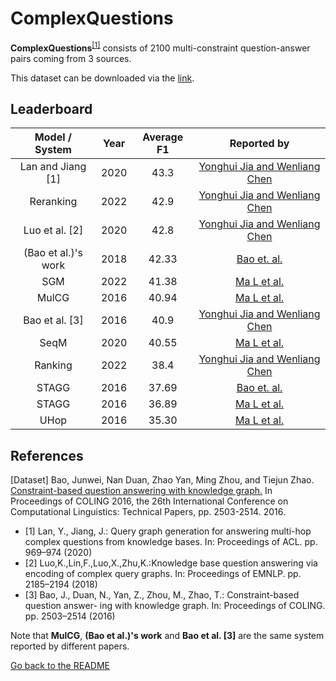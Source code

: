 # ComplexQuestions 

**ComplexQuestions**<sup>[[1]](#myfootnote1)</sup> consists of 2100 multi-constraint question-answer pairs coming from 3 sources.

This dataset can be downloaded via the [link](https://github.com/JunweiBao/MulCQA/tree/ComplexQuestions).

## Leaderboard 

|   Model / System    | Year | Average F1 |                     Reported by                      |
|:-------------------:|:----:|:----------:|:----------------------------------------------------:|
| Lan and Jiang [1] | 2020 |   43.3    | [Yonghui Jia and Wenliang Chen](https://arxiv.org/pdf/2204.12808.pdf) |
| Reranking | 2022 |   42.9    | [Yonghui Jia and Wenliang Chen](https://arxiv.org/pdf/2204.12808.pdf) |
| Luo et al. [2] | 2020 |   42.8    | [Yonghui Jia and Wenliang Chen](https://arxiv.org/pdf/2204.12808.pdf) |
| (Bao et al.)'s work | 2018 |   42.33    | [Bao et. al.](https://aclanthology.org/C16-1236.pdf) |
| SGM  | 2022 |   41.38    | [Ma L et al.](https://ieeexplore.ieee.org/stamp/stamp.jsp?tp=&arnumber=9747229) |
| MulCG  | 2016 |   40.94    | [Ma L et al.](https://ieeexplore.ieee.org/stamp/stamp.jsp?tp=&arnumber=9747229) |
| Bao et al. [3]  | 2016 |   40.9    | [Yonghui Jia and Wenliang Chen](https://arxiv.org/pdf/2204.12808.pdf) |
| SeqM  | 2020 |   40.55    | [Ma L et al.](https://ieeexplore.ieee.org/stamp/stamp.jsp?tp=&arnumber=9747229) |
| Ranking  | 2022 |   38.4    | [Yonghui Jia and Wenliang Chen](https://arxiv.org/pdf/2204.12808.pdf) |
|        STAGG        | 2016 |   37.69    | [Bao et. al.](https://aclanthology.org/C16-1236.pdf) |
| STAGG  | 2016 |   36.89    | [Ma L et al.](https://ieeexplore.ieee.org/stamp/stamp.jsp?tp=&arnumber=9747229) |
| UHop  | 2016 |   35.30    | [Ma L et al.](https://ieeexplore.ieee.org/stamp/stamp.jsp?tp=&arnumber=9747229) |


## References
<a name="myfootnote1">[Dataset]</a> Bao, Junwei, Nan Duan, Zhao Yan, Ming Zhou, and Tiejun Zhao. [Constraint-based question answering with knowledge graph.](https://aclanthology.org/C16-1236.pdf) In Proceedings of COLING 2016, the 26th International Conference on Computational Linguistics: Technical Papers, pp. 2503-2514. 2016.
* [1] Lan, Y., Jiang, J.: Query graph generation for answering multi-hop complex questions from knowledge bases. In: Proceedings of ACL. pp. 969–974 (2020)
* [2] Luo,K.,Lin,F.,Luo,X.,Zhu,K.:Knowledge base question answering via encoding of complex query graphs. In: Proceedings of EMNLP. pp. 2185–2194 (2018)
* [3] Bao, J., Duan, N., Yan, Z., Zhou, M., Zhao, T.: Constraint-based question answer- ing with knowledge graph. In: Proceedings of COLING. pp. 2503–2514 (2016)

Note that **MulCG**, **(Bao et al.)'s work** and **Bao et al. [3]** are the same system reported by different papers.

[Go back to the README](../README.md)
